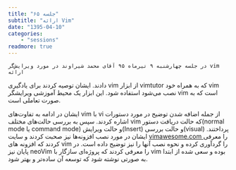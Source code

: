 ```yaml
---
title: "جلسه ۶۵"
subtitle: "ارائه Vim"
date: "1395-04-10"
categories:
    - "sessions"
readmore: true
---
```

    در جلسه چهارشنبه ۹ تیرماه ۹۵ آقای محمد شیراوند در مورد ویرایش‌گر vim ارائه
دادند. ایشان توصیه کردند برای یادگیری vim از ابزار vimtutor که به همراه خود
vim نصب می‌شود استفاده شود. این ابزار یک محیط آموزشی ویرایشگر vim است که به
صورت تعاملی است.

ایشان در ادامه به تفاوت‌های vim با vi از جمله اضافه شدن توضیح در مورد دستورات
اشاره کردند. سپس به بررسی حالت‌های مختلف vim که حالت دریافت دستور(normal mode
یا command mode) و حالت ویرایش(Insert) و حالت بررسی(visual) پرداختند. ایشان در
مورد نصب افزونه‌ها نیز صحبت کردند و سایت [vimawesome.com
](http://vimawesome.com/)را معرفی کردند که افزونه های vim را گردآوری کرده و
نحوه نصب آنها را نیز توضیح داده است. در پایان نیز neoVim را معرفی کردند که
پروژه‌ای سازگار با vim بوده و سعی شده از ابتدا به صورتی نوشته شود که توسعه آن
ساده‌تر و بهتر شود.

